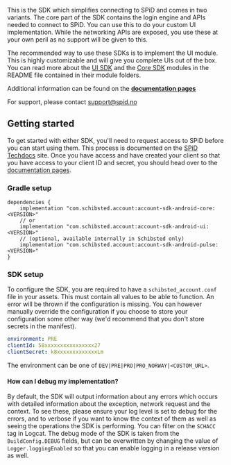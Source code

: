 This is the SDK which simplifies connecting to SPiD and comes in two variants. The core part of the SDK contains the login engine and APIs needed to connect to SPiD. You can use this to do your custom UI implementation. While the networking APIs are exposed, you use these at your own peril as no support will be given to this.

The recommended way to use these SDKs is to implement the UI module. This is highly customizable and will give you complete UIs out of the box. You can read more about the [UI SDK](ui) and the [Core SDK](sdk) modules in the README file contained in their module folders.

Additional information can be found on the **[documentation pages](http://schibsted.github.io/account-sdk-android)**

For support, please contact [support@spid.no](mailto:support@spid.no)

## Getting started
To get started with either SDK, you'll need to request access to SPiD before you can start using them. This process is documented on the [SPiD Techdocs](https://techdocs.spid.no/selfservice/access/) site. Once you have access and have created your client so that you have access to your client ID and secret, you should head over to the [documentation pages](http://schibsted.github.io/account-sdk-android).

### Gradle setup
```
dependencies {
    implementation "com.schibsted.account:account-sdk-android-core:<VERSION>"
    // or
    implementation "com.schibsted.account:account-sdk-android-ui:<VERSION>"
    // (optional, available internally in Schibsted only)
    implementation "com.schibsted.account:account-sdk-android-pulse:<VERSION>"
}
```
### SDK setup
To configure the SDK, you are required to have a `schibsted_account.conf` file in your assets. This must contain all values to be able to function. An error will be thrown if the configuration is missing. You can however manually override the configuration if you choose to store your configuration some other way (we'd recommend that you don't store secrets in the manifest).

```yaml
environment: PRE
clientId: 58xxxxxxxxxxxxxxxx27
clientSecret: k8xxxxxxxxxxxxxLm
```

The environment can be one of `DEV|PRE|PRO|PRO_NORWAY|<CUSTOM_URL>`.

#### How can I debug my implementation?
By default, the SDK will output information about any errors which occurs with detailed information about the exception, network request and the context. To see these, please ensure your log level is set to debug for the errors, and to verbose if you want to know the context of them as well as seeing the operations the SDK is performing. You can filter on the `SCHACC` tag in Logcat. The debug mode of the SDK is taken from the `BuildConfig.DEBUG` fields, but can be overwritten by changing the value of `Logger.loggingEnabled` so that you can enable logging in a release version as well.
